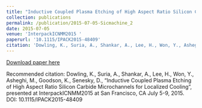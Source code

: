 ```yaml
---
title: "Inductive Coupled Plasma Etching of High Aspect Ratio Silicon Carbide Microchannels for Localized Cooling"
collection: publications
permalink: /publication/2015-07-05-Sicmachine_2
date: 2015-07-05
venue: 'InterpackICNMM2015 '
paperurl: '10.1115/IPACK2015-48409'
citation: 'Dowling, K., Suria, A., Shankar, A., Lee, H., Won, Y., Asheghi, M., Goodson, K., Senesky, D., “Inductive Coupled Plasma Etching of High Aspect Ratio Silicon Carbide Microchannels for Localized Cooling”, presented at InterpackICNMM2015 at San Francisco, CA July 5-9, 2015. DOI: 10.1115/IPACK2015-48409'
---
```

[Download paper here](10.1115/IPACK2015-48409)

Recommended citation: Dowling, K., Suria, A., Shankar, A., Lee, H., Won, Y., Asheghi, M., Goodson, K., Senesky, D., “Inductive Coupled Plasma Etching of High Aspect Ratio Silicon Carbide Microchannels for Localized Cooling”, presented at InterpackICNMM2015 at San Francisco, CA July 5-9, 2015. DOI: 10.1115/IPACK2015-48409